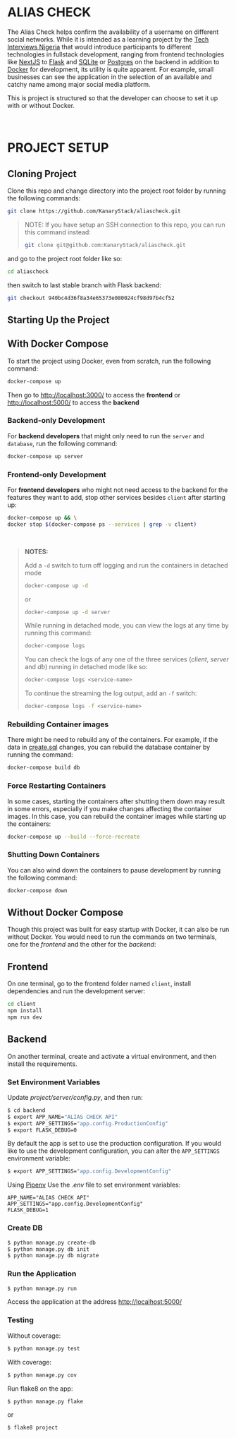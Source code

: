 # **ALIAS CHECK**

The Alias Check helps confirm the availability of a username on different social networks. While it is intended as a learning project by the [Tech Interviews Nigeria](https://www.meetup.com/technicalinterviews/) that would introduce participants to different technologies in fullstack development, ranging from frontend technologies like [NextJS](https://nextjs.org/) to [Flask](https://flask.palletsprojects.com/) and [SQLite](https://www.sqlite.org/index.html) or [Postgres](https://www.postgresql.org/) on the backend in addition to [Docker](https://www.docker.com/) for development, its utility is quite apparent. For example, small businesses can see the application in the selection of an available and catchy name among major social media platform.

This is project is structured so that the developer can choose to set it up with or without Docker.


<br />

# **PROJECT SETUP**
## **Cloning Project**
Clone this repo and change directory into the project root folder by running the following commands:

```bash
git clone https://github.com/KanaryStack/aliascheck.git
```
>NOTE:
>If you have setup an SSH connection to this repo, you can run this command instead:
>```bash
>git clone git@github.com:KanaryStack/aliascheck.git
>```

and go to the project root folder like so:
```bash
cd aliascheck
```
then switch to last stable branch with Flask backend:
```bash
git checkout 940bc4d36f8a34e65373e080024cf98d97b4cf52
```

## **Starting Up the Project**
## **With Docker Compose**
To start the project using Docker, even from scratch, run the following command:

```bash
docker-compose up
```

Then go to [http://localhost:3000/](http://localhost:3000/) to access the **frontend** or [http://localhost:5000/](http://localhost:5000/) to access the **backend**

### **Backend-only Development**
For **backend developers** that might only need to run the `server` and `database`, run the following command:
```bash
docker-compose up server
```
### **Frontend-only Development**
For **frontend developers** who might not need access to the backend for the features they want to add, stop other services besides `client` after starting up:
```bash
docker-compose up && \
docker stop $(docker-compose ps --services | grep -v client)
```
<br>

> **NOTES:**
>
> Add a `-d` switch to turn off logging and run the containers in detached mode
> ```bash
> docker-compose up -d
> ```
> or
> ```bash
> docker-compose up -d server
> ```
> While running in detached mode, you can view the logs at any time by running this command:
> ```bash
> docker-compose logs
> ```
> You can check the logs of any one of the three services (*client*, *server* and *db*) running in detached mode like so:
> ```bash
> docker-compose logs <service-name>
> ```
> To continue the streaming the log output, add an `-f` switch:
> ```bash
> docker-compose logs -f <service-name>
> ```
### **Rebuilding Container images**
There might be need to rebuild any of the containers. For example, if the data in [create.sql](backend/app/db/create.sql) changes, you can rebuild the database container by running the command:
```bash
docker-compose build db
```
### **Force Restarting Containers**
In some cases, starting the containers after shutting them down may result in some errors, especially if you make changes affecting the container images. In this case, you can rebuild the container images while starting up the containers:
```bash
docker-compose up --build --force-recreate
```

### **Shutting Down Containers**
You can also wind down the containers to pause development by running the following command:
```bash
docker-compose down
```

## **Without Docker Compose**
Though this project was built for easy startup with Docker, it can also be run without Docker. You would need to run the commands on two terminals, one for the *frontend* and the other for the *backend*:

## **Frontend**
On one terminal, go to the frontend folder named `client`, install dependencies and run the development server:
```bash
cd client
npm install
npm run dev
```


## **Backend**
On another terminal, create and activate a virtual environment, and then install the requirements.

### Set Environment Variables

Update *project/server/config.py*, and then run:

```sh
$ cd backend
$ export APP_NAME="ALIAS CHECK API"
$ export APP_SETTINGS="app.config.ProductionConfig"
$ export FLASK_DEBUG=0
```
By default the app is set to use the production configuration. If you would like to use the development configuration, you can alter the `APP_SETTINGS` environment variable:

```sh
$ export APP_SETTINGS="app.config.DevelopmentConfig"
```

Using [Pipenv](https://docs.pipenv.org/) Use the *.env* file to set environment variables:

```
APP_NAME="ALIAS CHECK API"
APP_SETTINGS="app.config.DevelopmentConfig"
FLASK_DEBUG=1
```

### Create DB

```sh
$ python manage.py create-db
$ python manage.py db init
$ python manage.py db migrate
```

### Run the Application


```sh
$ python manage.py run
```

Access the application at the address [http://localhost:5000/](http://localhost:5000/)

### Testing

Without coverage:

```sh
$ python manage.py test
```

With coverage:

```sh
$ python manage.py cov
```

Run flake8 on the app:

```sh
$ python manage.py flake
```

or

```sh
$ flake8 project
```
